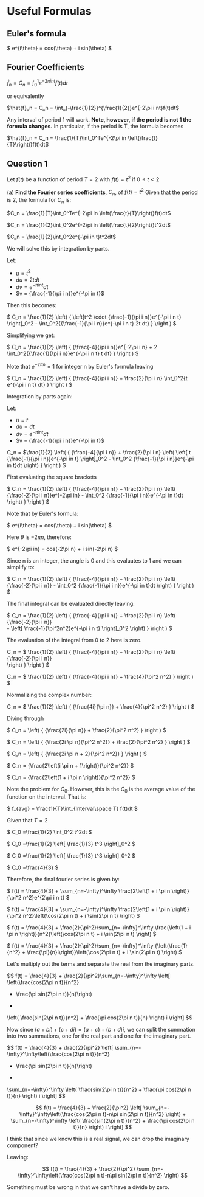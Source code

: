 # Useful Formulas #

## Euler's formula ##

$
e^{i\theta} = cos(\theta) + i sin(\theta)
$

## Fourier Coefficients ##

$\hat{f}_n = C_n = \int_0^1e^{-2\pi i nt}f(t)dt$

or equivalently

$\hat{f}_n = C_n = \int_{-\frac{1}{2}}^{\frac{1}{2}}e^{-2\pi i nt}f(t)dt$

Any interval of period 1 will work.  **Note, however, if the period is not 1 the formula changes.**
In particular, if the period is T, the formula becomes

$\hat{f}_n = C_n = \frac{1}{T}\int_0^Te^{-2\pi in \left(\frac{t}{T}\right)}f(t)dt$


## Question 1 ##
Let $f(t)$ be a function of period $T = 2$ with $f(t) = t^2$
if $0 ≤ t < 2$

(a) **Find the Fourier series coefficients**, $C_n$, of $f(t)=t^2$ 
Given that the period is 2, the formula for $C_n$ is:

$C_n = \frac{1}{T}\int_0^Te^{-2\pi in \left(\frac{t}{T}\right)}f(t)dt$

$C_n = \frac{1}{2}\int_0^2e^{-2\pi in \left(\frac{t}{2}\right)}t^2dt$

$C_n = \frac{1}{2}\int_0^2e^{-\pi in t}t^2dt$

We will solve this by integration by parts.

Let:
 - $u = t^2$
 - $du = 2tdt$
 - $dv = e^{-\pi in t}dt$
 - $v = {\frac{-1}{\pi i n}}e^{-\pi in t}$

Then this becomes:

$
C_n = \frac{1}{2} \left( {
\left[t^2 \cdot {\frac{-1}{\pi i n}}e^{-\pi i n t} \right]_0^2 - 
\int_0^2{{\frac{-1}{\pi i n}}e^{-\pi i n t} 2t dt}
}
\right )
$

Simplifying we get:

$ C_n = \frac{1}{2} \left( {
{\frac{-4}{\pi i n}}e^{-2\pi i n}  + 2 
\int_0^2{{\frac{1}{\pi i n}}e^{-\pi i n t} t dt}
}
\right )
$

Note that $e^{-2\pi n} = 1$ for integer n by Euler's formula leaving

$
C_n = \frac{1}{2} \left( {
{\frac{-4}{\pi i n}} + \frac{2}{\pi i n} 
\int_0^2{t e^{-\pi i n t} dt}
}
\right )
$

Integration by parts again:

Let:
 - $u = t$
 - $du = dt$
 - $dv = e^{-\pi in t}dt$
 - $v = {\frac{-1}{\pi i n}}e^{-\pi in t}$

C_n = $\frac{1}{2} \left( {
{\frac{-4}{\pi i n}} + \frac{2}{\pi i n} 
\left(
    \left[
        t
        {\frac{-1}{\pi i n}}e^{-\pi in t}
        \right]_0^2 
    - \int_0^2 {\frac{-1}{\pi i n}}e^{-\pi in t}dt
\right)
}
\right )
$

First evaluating the square brackets

$
C_n = \frac{1}{2} \left( {
{\frac{-4}{\pi i n}} + \frac{2}{\pi i n} 
\left(
    {\frac{-2}{\pi i n}}e^{-2\pi in}
    - \int_0^2 {\frac{-1}{\pi i n}}e^{-\pi in t}dt
\right)
}
\right )
$

Note that by Euler's formula:

$
e^{i\theta} = cos(\theta) + i sin(\theta)
$

Here $\theta$ is $-2\pi n$, therefore:

$
e^{-2\pi in} = cos(-2\pi n) + i sin(-2\pi n)
$

Since n is an integer, the angle is 0 and this evaluates to 1 and we can simplify to:

$
C_n = \frac{1}{2} \left( {
{\frac{-4}{\pi i n}} + \frac{2}{\pi i n} 
\left(
    {\frac{-2}{\pi i n}}
    - 
    \int_0^2 {\frac{-1}{\pi i n}}e^{-\pi in t}dt
\right)
}
\right )
$

The final integral can be evaluated directly leaving:

$
C_n = \frac{1}{2} \left( {
{\frac{-4}{\pi i n}} + \frac{2}{\pi i n} 
\left(
    {\frac{-2}{\pi i n}}       
    - 
    \left[
        \frac{-1}{\pi^2n^2}e^{-\pi i n t}
    \right]_0^2
\right)
}
\right )
$

The evaluation of the integral from 0 to 2 here is zero.

C_n = $
\frac{1}{2} \left( {
{\frac{-4}{\pi i n}} + \frac{2}{\pi i n} 
\left(
    {\frac{-2}{\pi i n}}       
\right)
}
\right )
$

C_n = $
\frac{1}{2} \left( {
{\frac{-4}{\pi i n}} + \frac{4}{\pi^2 n^2} 
}
\right )
$

Normalizing the complex number:

C_n = $
\frac{1}{2} \left( {
{\frac{4i}{\pi n}} + \frac{4}{\pi^2 n^2} 
}
\right )
$

Diving through

$
C_n = \left( {
{\frac{2i}{\pi n}} + \frac{2}{\pi^2 n^2} 
}
\right )
$

$
C_n = \left( {
{\frac{2i \pi n}{\pi^2 n^2}} + \frac{2}{\pi^2 n^2} 
}
\right )
$

$
C_n = \left( {
{\frac{2i \pi n + 2}{\pi^2 n^2}} 
}
\right )
$

$
C_n = {\frac{2\left(i \pi n + 1\right)}{\pi^2 n^2}} 
$

$
C_n = {\frac{2\left(1 + i \pi n \right)}{\pi^2 n^2}} 
$

Note the problem for $C_0$.  However, this is the $C_0$ is the average value of the function on the interval.  That is:

$
f_{avg} = \frac{1}{T}\int_{Interval\space T} f(t)dt
$

Given that $T = 2$

$
C_0  =\frac{1}{2} \int_0^2 t^2dt
$

$
C_0  =\frac{1}{2} 
\left[
    \frac{1}{3} t^3
\right]_0^2
$

$
C_0  =\frac{1}{2} 
\left[
    \frac{1}{3} t^3
\right]_0^2
$

$
C_0  =\frac{4}{3}
$

Therefore, the final fourier series is given by:

$
f(t) = \frac{4}{3} + \sum_{n=-\infty}^\infty
\frac{2\left(1 + i \pi n \right)}{\pi^2 n^2}e^{2\pi i n t}
$

$
f(t) = \frac{4}{3} + \sum_{n=-\infty}^\infty
\frac{2\left(1 + i \pi n \right)}{\pi^2 n^2}\left(\cos(2\pi n t) + i \sin(2\pi n t) \right)
$

$
f(t) = \frac{4}{3} + \frac{2}{\pi^2}\sum_{n=-\infty}^\infty
\frac{\left(1 + i \pi n \right)}{n^2}\left(\cos(2\pi n t) + i \sin(2\pi n t) \right)
$

$
f(t) = \frac{4}{3} + \frac{2}{\pi^2}\sum_{n=-\infty}^\infty
{\left(\frac{1}{n^2} + \frac{\pi}{n}i\right)}\left(\cos(2\pi n t) + i \sin(2\pi n t) \right)
$

Let's multiply out the terms and separate the real from the imaginary parts.

$$
f(t) = \frac{4}{3} + \frac{2}{\pi^2}\sum_{n=-\infty}^\infty
\left[
\left(\frac{cos(2\pi n t)}{n^2}
- \frac{\pi sin(2\pi n t)}{n}\right)
+
\left(
\frac{sin(2\pi n t)}{n^2}
+
\frac{\pi cos(2\pi n t)}{n}
\right)
i
\right]
$$

Now since $(a + bi) + (c + di) = (a + c) + (b + d)i$, we can split the summation into two summations, one for the real part and one for the imaginary part.

$$
f(t) = \frac{4}{3} + \frac{2}{\pi^2}
\left[
\sum_{n=-\infty}^\infty\left(\frac{cos(2\pi n t)}{n^2}
- \frac{\pi sin(2\pi n t)}{n}\right)
+
\sum_{n=-\infty}^\infty \left(
\frac{sin(2\pi n t)}{n^2}
+
\frac{\pi cos(2\pi n t)}{n}
\right)
i
\right]
$$

$$
f(t) = \frac{4}{3} + \frac{2}{\pi^2}
\left[
\sum_{n=-\infty}^\infty\left(\frac{cos(2\pi n t)-n\pi sin(2\pi n t)}{n^2}
\right)
+
\sum_{n=-\infty}^\infty \left(
\frac{sin(2\pi n t)}{n^2}
+
\frac{\pi cos(2\pi n t)}{n}
\right)
i
\right]
$$

I think that since we know this is a real signal, we can drop the imaginary component?

Leaving:

$$
f(t) = \frac{4}{3} + \frac{2}{\pi^2}
\sum_{n=-\infty}^\infty\left(\frac{cos(2\pi n t)-n\pi sin(2\pi n t)}{n^2}
\right)
$$

Something must be wrong in that we can't have a divide by zero.

